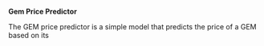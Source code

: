 **Gem Price Predictor**

The GEM price predictor is a simple model that predicts the price of a GEM based on its

